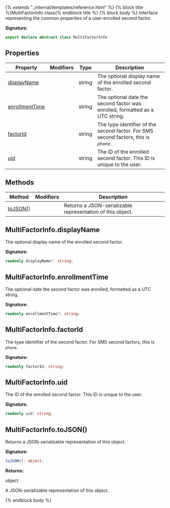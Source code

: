 {% extends "_internal/templates/reference.html" %}
{% block title %}MultiFactorInfo class{% endblock title %}
{% block body %}
Interface representing the common properties of a user-enrolled second factor.

<b>Signature:</b>

```typescript
export declare abstract class MultiFactorInfo 
```

## Properties

|  Property | Modifiers | Type | Description |
|  --- | --- | --- | --- |
|  [displayName](./firebase-admin.auth.multifactorinfo.md#multifactorinfodisplayname) |  | string | The optional display name of the enrolled second factor. |
|  [enrollmentTime](./firebase-admin.auth.multifactorinfo.md#multifactorinfoenrollmenttime) |  | string | The optional date the second factor was enrolled, formatted as a UTC string. |
|  [factorId](./firebase-admin.auth.multifactorinfo.md#multifactorinfofactorid) |  | string | The type identifier of the second factor. For SMS second factors, this is <code>phone</code>. |
|  [uid](./firebase-admin.auth.multifactorinfo.md#multifactorinfouid) |  | string | The ID of the enrolled second factor. This ID is unique to the user. |

## Methods

|  Method | Modifiers | Description |
|  --- | --- | --- |
|  [toJSON()](./firebase-admin.auth.multifactorinfo.md#multifactorinfotojson) |  | Returns a JSON-serializable representation of this object. |

## MultiFactorInfo.displayName

The optional display name of the enrolled second factor.

<b>Signature:</b>

```typescript
readonly displayName?: string;
```

## MultiFactorInfo.enrollmentTime

The optional date the second factor was enrolled, formatted as a UTC string.

<b>Signature:</b>

```typescript
readonly enrollmentTime?: string;
```

## MultiFactorInfo.factorId

The type identifier of the second factor. For SMS second factors, this is `phone`<!-- -->.

<b>Signature:</b>

```typescript
readonly factorId: string;
```

## MultiFactorInfo.uid

The ID of the enrolled second factor. This ID is unique to the user.

<b>Signature:</b>

```typescript
readonly uid: string;
```

## MultiFactorInfo.toJSON()

Returns a JSON-serializable representation of this object.

<b>Signature:</b>

```typescript
toJSON(): object;
```
<b>Returns:</b>

object

A JSON-serializable representation of this object.

{% endblock body %}
